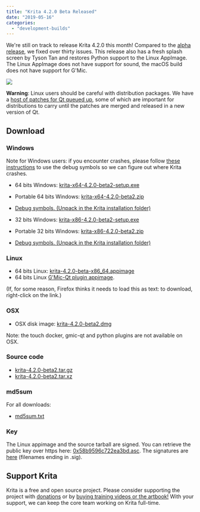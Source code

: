 ```yaml
---
title: "Krita 4.2.0 Beta Released"
date: "2019-05-16"
categories: 
  - "development-builds"
---
```


We're still on track to release Krita 4.2.0 this month! Compared to the [alpha release](/item/krita-4-2-0-alpha-released/), we fixed over thirty issues. This release also has a fresh splash screen by Tyson Tan and restores Python support to the Linux AppImage. The Linux AppImage does not have support for sound, the macOS build does not have support for G'Mic.

[![](/images/posts/2019/electrichearts_20190316_kiki_a_sm-1.png)](/images/posts/2019/electrichearts_20190316_kiki_a_sm-1.png)

**Warning**: Linux users should be careful with distribution packages. We have a [host of patches for Qt queued up](https://phabricator.kde.org/T10838), some of which are important for distributions to carry until the patches are merged and released in a new version of Qt.

## Download

### Windows

Note for Windows users: if you encounter crashes, please follow [these instructions](https://docs.krita.org/en/reference_manual/dr_minw_debugger.html#dr-minw) to use the debug symbols so we can figure out where Krita crashes.

- 64 bits Windows: [krita-x64-4.2.0-beta2-setup.exe](https://download.kde.org/unstable/krita/4.2.0-beta2/krita-x64-4.2.0-beta2-setup.exe)
- Portable 64 bits Windows: [krita-x64-4.2.0-beta2.zip](https://download.kde.org/unstable/krita/4.2.0-beta2/krita-x64-4.2.0-beta2.zip)
- [Debug symbols. (Unpack in the Krita installation folder)](https://download.kde.org/unstable/krita/4.2.0-beta2/krita-x64-4.2.0-beta2-dbg.zip)

- 32 bits Windows: [krita-x86-4.2.0-beta2-setup.exe](https://download.kde.org/unstable/krita/4.2.0-beta2/krita-x86-4.2.0-beta2-setup.exe)
- Portable 32 bits Windows: [krita-x86-4.2.0-beta2.zip](https://download.kde.org/unstable/krita/4.2.0-beta2/krita-x86-4.2.0-beta2.zip)
- [Debug symbols. (Unpack in the Krita installation folder)](https://download.kde.org/unstable/krita/4.2.0-beta2/krita-x86-4.2.0-beta2-dbg.zip)

### Linux

- 64 bits Linux: [krita-4.2.0-beta-x86_64.appimage](https://download.kde.org/unstable/krita/4.2.0-beta2/krita-4.2.0-beta-x86_64.appimage)
- 64 bits Linux [G'Mic-Qt plugin appimage](https://download.kde.org/unstable/krita/4.2.0-beta2/gmic_krita_qt-x86_64.appimage).

(If, for some reason, Firefox thinks it needs to load this as text: to download, right-click on the link.)

### OSX

- OSX disk image: [krita-4.2.0-beta2.dmg](https://download.kde.org/unstable/krita/4.2.0-beta2/krita-4.2.0-beta2.dmg)

Note: the touch docker, gmic-qt and python plugins are not available on OSX.

### Source code

- [krita-4.2.0-beta2.tar.gz](https://download.kde.org/unstable/krita/4.2.0-beta2/krita-4.2.0-beta2.tar.gz)
- [krita-4.2.0-beta2.tar.xz](https://download.kde.org/unstable/krita/4.2.0-beta2/krita-4.2.0-beta2.tar.xz)

### md5sum

For all downloads:

- [md5sum.txt](https://download.kde.org/unstable/krita/4.2.0-beta2/md5sum.txt)

### Key

The Linux appimage and the source tarball are signed. You can retrieve the public key over https here: [0x58b9596c722ea3bd.asc](https://share.kde.org/index.php/s/fJ99V5mZvuyD0z8). The signatures are [here](http://download.kde.org/unstable/krita/4.2.0-beta2/) (filenames ending in .sig).

## Support Krita

Krita is a free and open source project. Please consider supporting the project with [donations](/support-us/donations/) or by [buying training videos or the artbook!](/support-us/shop) With your support, we can keep the core team working on Krita full-time.
